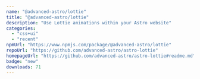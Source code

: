 ```yaml
---
name: "@advanced-astro/lottie"
title: "@advanced-astro/lottie"
description: "Use Lottie animations within your Astro website"
categories:
  - "css+ui"
  - "recent"
npmUrl: "https://www.npmjs.com/package/@advanced-astro/lottie"
repoUrl: "https://github.com/advanced-astro/astro-lottie"
homepageUrl: "https://github.com/advanced-astro/astro-lottie#readme.md"
badge: "new"
downloads: 71
---
```

